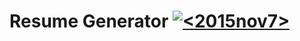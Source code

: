 # Resume Generator [![<2015nov7>](https://circleci.com/gh/2015nov7/resume-generator.svg?style=shield)](https://app.circleci.com/pipelines/github/2015nov7/resume-generator?branch=master)
